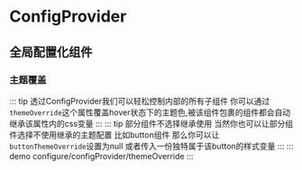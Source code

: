 # ConfigProvider

## 全局配置化组件 

### 主题覆盖
::: tip 透过ConfigProvider我们可以轻松控制内部的所有子组件
  你可以通过`themeOverride`这个属性覆盖hover状态下的主题色,被该组件包裹的组件都会自动继承该属性内的css变量
::: 
::: tip 部分组件不选择继承使用
当然你也可以让部分组件选择不使用继承的主题配置 比如button组件 那么你可以让`buttonThemeOverride`设置为null 或者传入一份独特属于该button的样式变量
::: 
::: demo
configure/configProvider/themeOverride
:::

<!-- ### 主题切换
::: tip 
   我们会通过`useColorModeControl`将当前主题模式暴露给你，这样我们甚至可以做到在`dark`与`light`模式下分别定义组件的各种颜色
:::  
::: demo 
configure/configProvider/configProvider
::: -->

